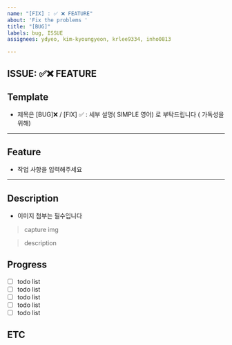 ```yaml
---
name: "[FIX] : ✅ ❌ FEATURE"
about: 'Fix the problems '
title: "[BUG]"
labels: bug, ISSUE
assignees: ydyeo, kim-kyoungyeon, krlee9334, inho0813

---
```


ISSUE:  ✅❌ FEATURE
---
## Template
- 제목은  [BUG]❌ / [FIX] ✅  : 세부 설명( SIMPLE 영어) 로 부탁드립니다 ( 가독성을 위해)
---
## Feature
- 작업 사항을 입력해주세요
----

## Description
- 이미지 첨부는 필수입니다

> capture img 

> description
 


## Progress
- [ ] todo list
- [ ] todo list
- [ ] todo list
- [ ] todo list
- [ ] todo list

## ETC
